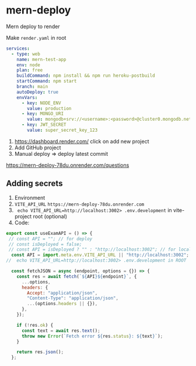 # mern-deploy
Mern deploy to render


Make ```render.yaml``` in root

```yaml
services:
  - type: web
    name: mern-test-app
    env: node
    plan: free
    buildCommand: npm install && npm run heroku-postbuild
    startCommand: npm start
    branch: main
    autoDeploy: true
    envVars:
      - key: NODE_ENV
        value: production
      - key: MONGO_URI
        value: mongodb+srv://<username>:<password>@cluster0.mongodb.net/testdb
      - key: JWT_SECRET
        value: super_secret_key_123
```

1) https://dashboard.render.com/ click on add new project
2) Add GitHub project
3) Manual deploy => deploy latest commit

https://mern-deploy-78du.onrender.com/questions


## Adding secrets
1) Environment
2) ```VITE_API_URL``` ```https://mern-deploy-78du.onrender.com```
3) ``` echo VITE_API_URL=http://localhost:3002> .env.development``` in vite-project root (optional)
4) Code:
```js
export const useExamAPI = () => {
 // const API = ""; // for deploy
 // const isDeployed = false;
 // const API = isDeployed ? "" : "http://localhost:3002"; // for locala
  const API = import.meta.env.VITE_API_URL || "http://localhost:3002"; // 213117 cool 28/10/25
//  echo VITE_API_URL=http://localhost:3002> .env.development in ROOT

  const fetchJSON = async (endpoint, options = {}) => {
    const res = await fetch(`${API}${endpoint}`, {
      ...options,
      headers: {
        Accept: "application/json",
        "Content-Type": "application/json",
        ...(options.headers || {}),
      },
    });

    if (!res.ok) {
      const text = await res.text();
      throw new Error(`Fetch error ${res.status}: ${text}`);
    }

    return res.json();
  };
```
